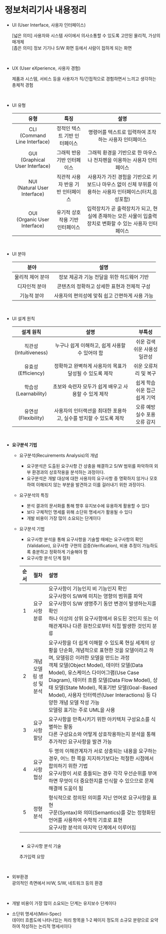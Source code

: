 # 정보처리기사 내용정리


- UI (User Interface, 사용자 인터페이스) <br>
  
  [넓은 의미] 사용자와 시스템 사이에서 의사소통할 수 있도록 고안된 물리적, 가상의 매개체<br>
  [좁은 의미] 정보 기기나 S/W 화면 등에서 사람이 접하게 되는 화면<br>
  
  <br>
  
- UX (User eXperience, 사용자 경험)<br>

  제품과 시스템, 서비스 등을 사용자가 직/간접적으로 경험하면서 느끼고 생각하는 총체적 경험<br>
  
<br>  
  
- UI 유형<br>

  |유형|특징|설명|
  |:---:|:---:|:---:|
  |CLI<br> (Command Line Interface)|정적인 텍스트 기반 인터페이스|명령어를 텍스트로 입력하여 조작하는 사용자 인터페이스|
  |GUI<br> (Graphical User Interface)|그래픽 반응 기반 인터페이스|그래픽 환경을 기반으로 한 마우스나 전자펜을 이용하는 사용자 인터페이스|
  |NUI<br> (Natural User Interface)|직관적 사용자 반응 기반 인터페이스|사용자가 가진 경험을 기반으로 키보드나 마우스 없이 신체 부위를 이용하는 사용자 인터페이스(터치,음성포함)|
  |OUI<br> (Organic User Interface)|유기적 상호작용 기반 인터페이스|입력장치가 곧 출력장치가 되고, 현실에 존재하는 모든 사물이 입출력장치로 변화할 수 있는 사용자 인터페이스|
  
  <br>
  
  
  
- UI 분야<br>
  
  |분야|설명|
  |:---:|:---:|
  |물리적 제어 분야|정보 제공과 기능 전달을 위한 하드웨어 기반|
  |디자인적 분야|콘텐츠의 정확하고 상세한 표현과 전체적 구성|
  |기능적 분야|사용자의 편의성에 맞춰 쉽고 간편하게 사용 가능|
  
  <br>
  
- UI 설계 원칙<br>

  |설계 원칙|설명|부특성|
  |:---:|:---:|:---:|
  |직관성<br> (Intuitiveness)|누구나 쉽게 이해하고, 쉽게 사용할 수 있어야 함|쉬운 검색<br> 쉬운 사용성<br> 일관성|
  |유효성<br> (Efficiency)|정확하고 완벽하게 사용자의 목표가 달성될 수 있도록 제작|쉬운 오류처리 및 복구| 
  |학습성<br> (Learnability)|초보와 숙련자 모두가 쉽게 배우고 사용할 수 있게 제작|쉽게 학습<br>쉬운 접근<br>쉽게 기억|
  |유연성<br> (Flexibility)|사용자의 인터랙션을 최대한 포용하고, 실수를 방지할 수 있도록 제작|오류 예방<br>실수 포용<br>오류 감지|
  
 <br>
 
 
- <b>요구분석 기법</b><br>

  + 요구분석(Recuirements Analysis)의 개념<br>

    * 요구분석은 도출된 요구사항 간 상충을 해결하고 S/W 범위를 파악하여 외부 환경과의 상호작용을 분석하는 과정이다.<br>
    * 요구분석은 개발 대상에 대한 사용자의 요구사항 중 명확하지 않거나 모호하여 이해되지 않는 부분을 발견하고 이를 걸러내기 위한 과정이다.<br>

  + 요구분석의 특징<br>

    * 분석 결과의 문서화를 통해 향후 유지보수에 유용하게 활용할 수 있다<br>
    * 보다 구체적인 명세를 위해 소단위 명세서가 활용될 수 있다<br>
    * 개발 비용이 가장 많이 소요되는 단계이다<br>

  + 요구분석 기법<br>
    * 요구사항 분석을 통해 요구사항을 기술할 때에는 요구사항의 확인(Validation), 요구사항 구현의 검증(Verification), 비용 추정이 가능하도록 충분하고 정확하게 기술해야 함<br>
    * 요구사항 분석 단계 절차 <BR>
    
    |순서|절차|설명|
    |:--:|:--:|:--|
    |1|요구사항 분류|요구사항이 기능인지 비 기능인지 확인<br>요구사항이 S/W에 미치는 영향의 범위를 파악<br>요구사항이 S/W 생명주기 동안 변경이 발생하는지를 확인<br>하나 이상의 상위 요구사항에서 유도된 것인지 또는 이해관계자나 다른 원천으로부터 직접 발생한 것인지 분류|
    |2|개념 모델링 생성 및 분석|요구사항을 더 쉽게 이해할 수 있도록 현실 세계의 상황을 단순화, 개념적으로 표현한 것을 모델이라고 하며, 모델링은 이러한 모델을 만드는 과정<br> 객체 모델(Object Model), 데이터 모델(Data Model), 유스케이스 다이어그램(Use Case Diagram), 데이터 흐름 모델(Data Flow Model), 상태 모델(State Model), 목표기반 모델(Goal-Based Model), 사용자 인터렉션(User Interactions) 등 다양한 개념 모델 작성 가능<br> 모델링 표기는 주로 UML을 사용|
    |3|요구사항 할당|요구사항을 만족시키기 위한 아키텍처 구성요소를 식별하는 활동<br> 다른 구성요소와 어떻게 상호작용하는지 분석을 통해 추가적인 요구사항을 발견 가능|
    |4|요구사항 협상|두 명의 이해관계자가 서로 상충되는 내용을 요구하는 경우, 어느 한 쪽을 지지하기보다는 적절한 시점에서 합의하기 위한 기법<br>요구사항이 서로 충돌되는 경우 각각 우선순위를 부여하면 무엇이 더 중요한지를 인식할 수 있으므로 문제 해결에 도움이 됨|
    |5|정형 분석|형식적으로 정의된 의미를 지닌 언어로 요구사항을 표현<br>구문(Syntax)와 의미(Semantics)를 갖는 정형화된 언어를 사용하여 수학적 기호로 표현<br>요구사항 분석의 마지막 단계에서 이루어짐|
    
    <br>
    
     * 요구사항 분석 기술
     
     
     
     추가입력 요망
     
     
     
     
     
 
 <br>
 
- 외부환경<br>
 광의적인 측면에서 H/W, S/W, 네트워크 등의 환경
 
 <BR>
 
- 개발 비용이 가장 많이 소요되는 단계는 유지보수 단계이다<BR>

- 소단위 명세서(Mini-Spec)<br>
 데이터 흐름도에 나타나있는 처리 항목을 1-2 페이지 정도의 소규모 분량으로 요약하여 작성하는 논리적 명세서이다<BR>
 
 
 
 
